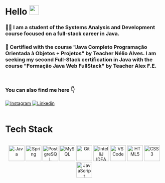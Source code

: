 # Hello <img src="https://media.giphy.com/media/hvRJCLFzcasrR4ia7z/giphy.gif" width="30">



### 👨‍🎓 I am a student of the Systems Analysis and Development course focused on a full-stack career in Java.

### 🏅 Certified with the course "Java Completo Programação Orientada à Objetos + Projetos" by Teacher Nélio Alves. I am seeking my second Full-Stack certification in Java with the course "Formação Java Web FullStack" by Teacher Alex F.E.

<br/>

### You can also find me here 👇

<div>
<a href="https://www.instagram.com/jvitormusic/" target="_blank">
 <img align="center" src="https://img.shields.io/badge/Instagram-E4405F?style=for-the-badge&logo=instagram&logoColor=white" alt="Instagram"/>
</a>

<a href="https://www.linkedin.com/in/jo%C3%A3o-vitor-costa-rolim-05a971265/" target="_blank">
 <img align="center" src="https://img.shields.io/badge/LinkedIn-0077B5?style=for-the-badge&logo=linkedin&logoColor=white" alt="Linkedin"/>
</a>

</div>
<br>

# Tech Stack

<div align="center"><br>

<!-- Java -->
<img src="https://cdn.jsdelivr.net/gh/devicons/devicon/icons/java/java-original.svg" alt="Java" width="50" />

<!-- Spring -->
<img src="https://cdn.jsdelivr.net/gh/devicons/devicon/icons/spring/spring-original.svg" alt="Spring" width="50" />

<!-- PostgreSQL -->
<img src="https://cdn.jsdelivr.net/gh/devicons/devicon/icons/postgresql/postgresql-original.svg" alt="PostgreSQL" width="50" />

<!-- MySQL -->
<img src="https://cdn.jsdelivr.net/gh/devicons/devicon/icons/mysql/mysql-original-wordmark.svg" alt="MySQL" width="50" />

 <!-- Git -->
<img src="https://cdn.jsdelivr.net/gh/devicons/devicon/icons/git/git-original.svg" alt="Git" width="50" />

 <!-- IntelliJ IDEA -->
<img src="https://resources.jetbrains.com/storage/products/company/brand/logos/IntelliJ_IDEA_icon.svg" alt="IntelliJ IDEA" width="50" />

<!-- Visual Studio Code -->
<img src="https://cdn.jsdelivr.net/gh/devicons/devicon/icons/vscode/vscode-original.svg" alt="VS Code" width="50" />

<!-- HTML5 -->
<img src="https://cdn.jsdelivr.net/gh/devicons/devicon/icons/html5/html5-original.svg" alt="HTML5" width="50" />

<!-- CSS3 -->
<img src="https://cdn.jsdelivr.net/gh/devicons/devicon/icons/css3/css3-original.svg" alt="CSS3" width="50" />

<!-- JavaScript -->
<img src="https://cdn.jsdelivr.net/gh/devicons/devicon/icons/javascript/javascript-original.svg" alt="JavaScript" width="50" />

</div>
 
 <br/>
 <br>
 


